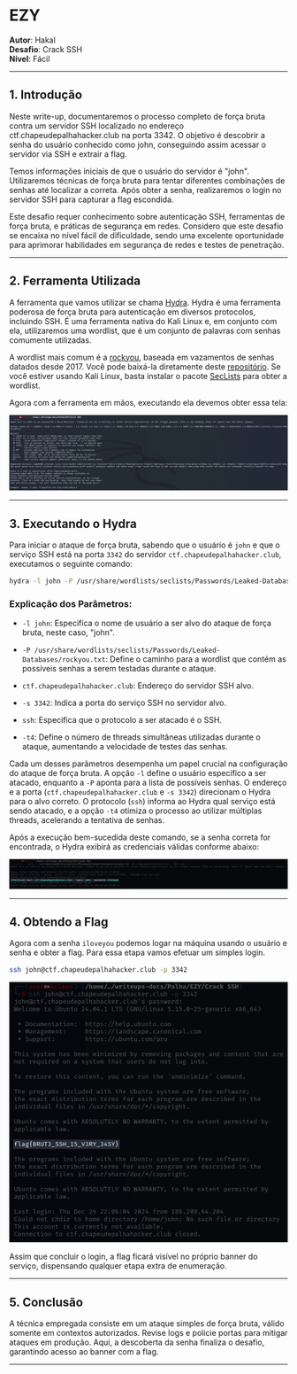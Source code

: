 # **EZY**

**Autor**: Hakal  
**Desafio**: Crack SSH  
**Nível**: Fácil  

---

## **1. Introdução**

Neste write-up, documentaremos o processo completo de força bruta contra um servidor SSH localizado no endereço ctf.chapeudepalhahacker.club na porta 3342. O objetivo é descobrir a senha do usuário conhecido como john, conseguindo assim acessar o servidor via SSH e extrair a flag.

Temos informações iniciais de que o usuário do servidor é "john". Utilizaremos técnicas de força bruta para tentar diferentes combinações de senhas até localizar a correta. Após obter a senha, realizaremos o login no servidor SSH para capturar a flag escondida.

Este desafio requer conhecimento sobre autenticação SSH, ferramentas de força bruta, e práticas de segurança em redes. Considero que este desafio se encaixa no nível fácil de dificuldade, sendo uma excelente oportunidade para aprimorar habilidades em segurança de redes e testes de penetração.

---

## **2. Ferramenta Utilizada**

A ferramenta que vamos utilizar se chama [Hydra](https://www.kali.org/tools/hydra/). Hydra é uma ferramenta poderosa de força bruta para autenticação em diversos protocolos, incluindo SSH. É uma ferramenta nativa do Kali Linux e, em conjunto com ela, utilizaremos uma wordlist, que é um conjunto de palavras com senhas comumente utilizadas.

A wordlist mais comum é a [rockyou](https://github.com/danielmiessler/SecLists/blob/master/Passwords/Leaked-Databases/rockyou.txt.tar.gz), baseada em vazamentos de senhas datados desde 2017. Você pode baixá-la diretamente deste [repositório](https://github.com/danielmiessler/SecLists/blob/master/Passwords/Leaked-Databases/rockyou.txt.tar.gz). Se você estiver usando Kali Linux, basta instalar o pacote [SecLists](https://www.kali.org/tools/seclists/) para obter a wordlist.

Agora com a ferramenta em mãos, executando ela devemos obter essa tela:

![Hydra Help](1.png)

---

## **3. Executando o Hydra**

Para iniciar o ataque de força bruta, sabendo que o usuário é `john` e que o serviço SSH está na porta `3342` do servidor `ctf.chapeudepalhahacker.club`, executamos o seguinte comando:

```bash
hydra -l john -P /usr/share/wordlists/seclists/Passwords/Leaked-Databases/rockyou.txt ctf.chapeudepalhahacker.club -s 3342 ssh -t4
```

### **Explicação dos Parâmetros:**

- `-l john`: Especifica o nome de usuário a ser alvo do ataque de força bruta, neste caso, "john".

- `-P /usr/share/wordlists/seclists/Passwords/Leaked-Databases/rockyou.txt`: Define o caminho para a wordlist que contém as possíveis senhas a serem testadas durante o ataque.

- `ctf.chapeudepalhahacker.club`: Endereço do servidor SSH alvo.

- `-s 3342`: Indica a porta do serviço SSH no servidor alvo.

- `ssh`: Especifica que o protocolo a ser atacado é o SSH.

- `-t4`: Define o número de threads simultâneas utilizadas durante o ataque, aumentando a velocidade de testes das senhas.

Cada um desses parâmetros desempenha um papel crucial na configuração do ataque de força bruta. A opção `-l` define o usuário específico a ser atacado, enquanto a `-P` aponta para a lista de possíveis senhas. O endereço e a porta (`ctf.chapeudepalhahacker.club` e `-s 3342`) direcionam o Hydra para o alvo correto. O protocolo (`ssh`) informa ao Hydra qual serviço está sendo atacado, e a opção `-t4` otimiza o processo ao utilizar múltiplas threads, acelerando a tentativa de senhas.

Após a execução bem-sucedida deste comando, se a senha correta for encontrada, o Hydra exibirá as credenciais válidas conforme abaixo:

![Resultado do Hydra](2.png)

---

## **4. Obtendo a Flag**

Agora com a senha `iloveyou` podemos logar na máquina usando o usuário e senha e obter a flag. Para essa etapa vamos efetuar um simples login.

```bash
ssh john@ctf.chapeudepalhahacker.club -p 3342
```

![Flag](3.png)

Assim que concluir o login, a flag ficará visível no próprio banner do serviço, dispensando qualquer etapa extra de enumeração.

---

## **5. Conclusão**

A técnica empregada consiste em um ataque simples de força bruta, válido somente em contextos autorizados. Revise logs e policie portas para mitigar ataques em produção. Aqui, a descoberta da senha finaliza o desafio, garantindo acesso ao banner com a flag.

---
